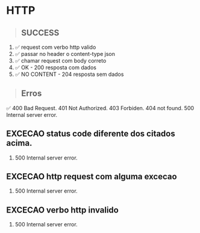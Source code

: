 # HTTP

> ## SUCCESS
1. ✅ request com verbo http valido
2. ✅ passar no header o content-type json
3. ✅ chamar request com body correto
4. ✅ OK - 200 resposta com dados
5. ✅ NO CONTENT - 204 resposta sem dados

> ## Erros
✅ 400 Bad Request.
401 Not Authorized.
403 Forbiden.
404 not found.
500 Internal server error.

## EXCECAO status code diferente dos citados acima.
1. 500 Internal server error.

## EXCECAO http request com alguma excecao
1. 500 Internal server error.

## EXCECAO verbo http invalido
1. 500 Internal server error.